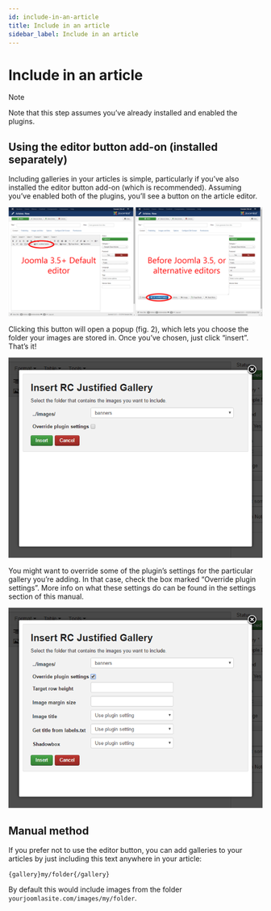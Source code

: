 ```yaml
---
id: include-in-an-article
title: Include in an article
sidebar_label: Include in an article
---
```


# Include in an article

> [!NOTE]
> Note that this step assumes you’ve already installed and enabled the plugins.

## Using the editor button add-on (installed separately)

Including galleries in your articles is simple, particularly if you’ve also installed the editor button add-on (which is recommended). Assuming you’ve enabled both of the plugins, you’ll see a button on the article editor.

![alt text](editor-button.png)

Clicking this button will open a popup (fig. 2), which lets you choose the folder your images are stored in. Once you’ve chosen, just click “insert”. That’s it!

![alt text](editor-button-modal.png)

You might want to override some of the plugin’s settings for the particular gallery you’re adding. In that case, check the box marked “Override plugin settings”. More info on what these settings do can be found in the settings section of this manual.

![alt text](editor-button-modal-with-inline-settings.png)

## Manual method

If you prefer not to use the editor button, you can add galleries to your articles by just including this text anywhere in your article:

```
{gallery}my/folder{/gallery}
```

By default this would include images from the folder `yourjoomlasite.com/images/my/folder`.
